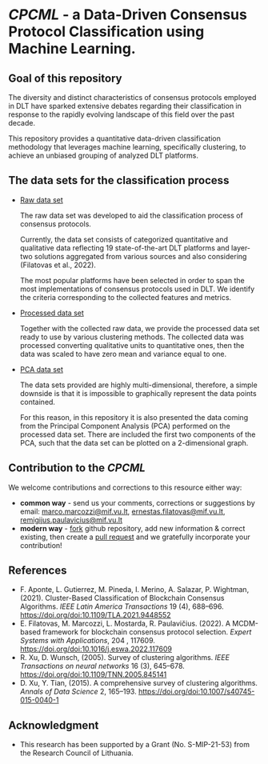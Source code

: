 # *CPCML* - a Data-Driven Consensus Protocol Classification using Machine Learning.


## Goal of this repository

The diversity and distinct characteristics of consensus protocols employed in DLT have sparked extensive debates regarding their classification in response to the rapidly evolving landscape of this field over the past decade.

This repository provides a quantitative data-driven classification methodology that leverages machine learning, specifically clustering, to achieve an unbiased grouping of analyzed DLT platforms.


## The data sets for the classification process

- [Raw data set](Data/data_raw.md)

  The raw data set was developed to aid the classification process of consensus protocols. 

  Currently, the data set consists of categorized quantitative and qualitative data reflecting 19 state-of-the-art DLT platforms and layer-two solutions aggregated from various sources and also considering (Filatovas et al., 2022).

  The most popular platforms have been selected in order to span the most implementations of consensus protocols used in DLT. We identify the criteria corresponding to the collected features and metrics. 

- [Processed data set](Data/data_processed.md)

  Together with the collected raw data, we provide the processed data set ready to use by various clustering methods. The collected data was processed converting qualitative units to quantitative ones, then the data was scaled to have zero mean and variance equal to one.

- [PCA data set](Data/data_pca.md)

  The data sets provided are highly multi-dimensional, therefore, a simple downside is that it is impossible to graphically represent the data points contained.

  For this reason, in this repository it is also presented the data coming from the Principal Component Analysis (PCA) performed on the processed data set. There are included the first two components of the PCA, such that the data set can be plotted on a 2-dimensional graph.

## Contribution to the *CPCML*

We welcome contributions and corrections to this resource either way:

- **common way** - send us your comments, corrections or suggestions by email: [marco.marcozzi@mif.vu.lt](mailto:marco.marcozzi@mif.vu.lt), [ernestas.filatovas@mif.vu.lt](mailto:ernestas.filatovas@mif.vu.lt), [remigijus.paulavicius@mif.vu.lt](mailto:remigijus.paulavicius@mif.vu.lt)
- **modern way** - [fork](https://help.github.com/articles/fork-a-repo/) github repository, add new information & correct existing, then create a [pull request](https://help.github.com/articles/creating-a-pull-request-from-a-fork/) and  we gratefully incorporate your contribution!

## References

- F. Aponte, L. Gutierrez, M. Pineda, I. Merino, A. Salazar, P. Wightman, (2021). Cluster-Based Classification of Blockchain Consensus Algorithms. *IEEE Latin America Transactions* 19 (4), 688–696. https://doi.org/doi:10.1109/TLA.2021.9448552
- E. Filatovas, M. Marcozzi, L. Mostarda, R. Paulavičius. (2022). A MCDM-based framework for blockchain consensus protocol selection. *Expert Systems with Applications*, 204 , 117609. https://doi.org/doi:10.1016/j.eswa.2022.117609
- R. Xu, D. Wunsch, (2005). Survey of clustering algorithms. *IEEE Transactions on neural networks* 16 (3), 645–678. https://doi.org/doi:10.1109/TNN.2005.845141
- D. Xu, Y. Tian, (2015). A comprehensive survey of clustering algorithms. *Annals of Data Science* 2, 165–193. https://doi.org/doi:10.1007/s40745-015-0040-1

## Acknowledgment

- This research has been supported by a Grant (No. S-MIP-21-53) from the Research Council of Lithuania.
